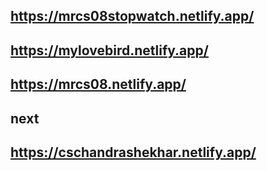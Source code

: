 ## https://mrcs08stopwatch.netlify.app/  
## https://mylovebird.netlify.app/
## https://mrcs08.netlify.app/
## next
## https://cschandrashekhar.netlify.app/
